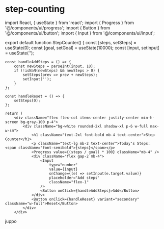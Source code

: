 # step-counting
import React, { useState } from 'react';
import { Progress } from '@/components/ui/progress';
import { Button } from '@/components/ui/button';
import { Input } from '@/components/ui/input';

export default function StepCounter() {
    const [steps, setSteps] = useState(0);
    const [goal, setGoal] = useState(10000);
    const [input, setInput] = useState('');

    const handleAddSteps = () => {
        const newSteps = parseInt(input, 10);
        if (!isNaN(newSteps) && newSteps > 0) {
            setSteps(prev => prev + newSteps);
            setInput('');
        }
    };

    const handleReset = () => {
        setSteps(0);
    };

    return (
        <div className="flex flex-col items-center justify-center min-h-screen bg-gray-100 p-4">
            <div className="bg-white rounded-2xl shadow-xl p-6 w-full max-w-sm">
                <h1 className="text-2xl font-bold mb-4 text-center">Step Counter</h1>
                <p className="text-lg mb-2 text-center">Today's Steps: <span className="font-semibold">{steps}</span></p>
                <Progress value={(steps / goal) * 100} className="mb-4" />
                <div className="flex gap-2 mb-4">
                    <Input 
                        type="number" 
                        value={input} 
                        onChange={(e) => setInput(e.target.value)} 
                        placeholder="Add steps" 
                        className="flex-1" 
                    />
                    <Button onClick={handleAddSteps}>Add</Button>
                </div>
                <Button onClick={handleReset} variant="secondary" className="w-full">Reset</Button>
            </div>
        </div>
juppo
